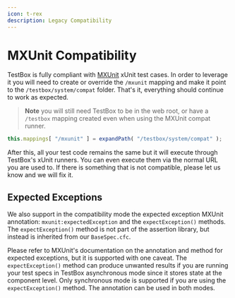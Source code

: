 ```yaml
---
icon: t-rex
description: Legacy Compatibility
---
```


# MXUnit Compatibility

TestBox is fully compliant with [MXUnit](http://mxunit.org/) xUnit test cases. In order to leverage it you will need to create or override the `/mxunit` mapping and make it point to the `/testbox/system/compat` folder. That's it, everything should continue to work as expected.

> **Note** you will still need TestBox to be in the web root, or have a `/testbox` mapping created even when using the MXUnit compat runner.

```javascript
this.mappings[ "/mxunit" ] = expandPath( "/testbox/system/compat" );
```

After this, all your test code remains the same but it will execute through TestBox's xUnit runners. You can even execute them via the normal URL you are used to. If there is something that is not compatible, please let us know and we will fix it.

## Expected Exceptions

We also support in the compatibility mode the expected exception MXUnit annotation: `mxunit:expectedException` and the `expectException()` methods. The `expectException()` method is not part of the assertion library, but instead is inherited from our `BaseSpec.cfc`.

Please refer to MXUnit's documentation on the annotation and method for expected exceptions, but it is supported with one caveat. The `expectException()` method can produce unwanted results if you are running your test specs in TestBox asynchronous mode since it stores state at the component level. Only synchronous mode is supported if you are using the `expectException()` method. The annotation can be used in both modes.

